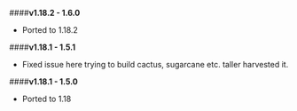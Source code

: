 ####**v1.18.2 - 1.6.0**
* Ported to 1.18.2

####**v1.18.1 - 1.5.1**  
* Fixed issue here trying to build cactus, sugarcane etc. taller harvested it.  

####**v1.18.1 - 1.5.0**  
* Ported to 1.18